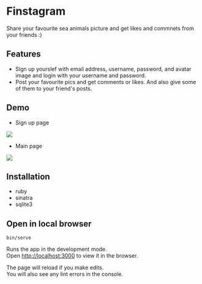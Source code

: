 # Finstagram
Share your favourite sea animals picture and get likes and commnets from your friends :)

## Features

   - Sign up yourslef with email address, username, password, and avatar image and login with your username and password.
   - Post your favourite pics and get comments or likes. And also give some of them to your friend's posts.
  

## Demo

 - Sign up page


<img src="https://user-images.githubusercontent.com/74119671/127569272-c326c06b-9358-487d-945f-441bf46b0269.png">


 - Main page

<img src="https://user-images.githubusercontent.com/74119671/127569634-e414222f-d11f-4f1d-a9dd-111642ada3b0.png">


## Installation
- ruby
- sinatra 
- sqlite3
   
## Open in local browser
   `bin/serve`

Runs the app in the development mode.\
Open [http://localhost:3000](http://localhost:3000) to view it in the browser.

The page will reload if you make edits.\
You will also see any lint errors in the console.






